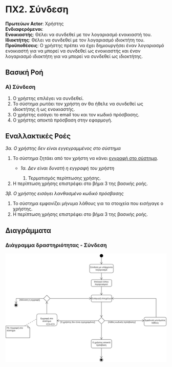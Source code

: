 # ΠΧ2. Σύνδεση

**Πρωτεύων Actor**: Χρήστης<br>
**Ενδιαφερόμενοι**:<br>
**Ενοικιαστής**: Θέλει να συνδεθεί με τον λογαριασμό ενοικιαστή του.<br>
**Ιδιοκτήτης**: Θέλει να συνδεθεί με τον λογαριασμό ιδιοκτήτη του.<br>
**Προϋποθέσεις**: Ο χρήστης πρέπει να έχει δημιουργήσει έναν λογαριασμό ενοικιαστή για να μπορεί να συνδεθεί ως ενοικιαστής και έναν λογαριασμό ιδιοκτήτη για να μπορεί να συνδεθεί ως ιδιοκτήτης.

## Βασική Ροή

### Α) Σύνδεση

1. Ο χρήστης επιλέγει να συνδεθεί.
2. Το σύστημα ρωτάει τον χρήστη αν θα ήθελε να συνδεθεί ως ιδιοκτήτης ή ως ενοικιαστής.
3. Ο χρήστης εισάγει το email του και τον κωδικό πρόσβασης.
4. Ο χρήστης αποκτά πρόσβαση στην εφαρμογή.

## Εναλλακτικές Ροές

*3α. Ο χρήστης δεν είναι εγγεγραμμένος στο σύστημα*

1. Το σύστημα ζητάει από τον χρήστη να κάνει [εγγραφή στο σύστημα](uc1_user_account_creation.md "Συμπερίληψη σεναρίου χρήσης [ΠΧ Εγγραφή στο σύστημα]"). 
    * *1α. Δεν είναι δυνατή η εγγραφή του χρήστη*<br>
      
      1. Τερματισμός περίπτωσης χρήσης. 
2. Η περίπτωση χρήσης επιστρέφει στο βήμα 3 της βασικής ροής.

*3β. Ο χρήστης εισάγει λανθασμένο κωδικό πρόσβασης*

1. Το σύστημα εμφανίζει μήνυμα λάθους για τα στοιχεία που εισήγαγε ο χρήστης.
2. Η περίπτωση χρήσης επιστρέφει στο βήμα 3 της βασικής ροής.

## Διαγράμματα

### Διάγραμμα δραστηριότητας - Σύνδεση

![Διάγραμμα δραστηριότητας - Σύνδεση](/docs/markdown/uml/requirements/uc2_act_user_account_login.png)
